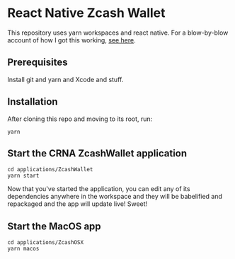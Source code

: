 # React Native Zcash Wallet

This repository uses yarn workspaces and react native. For a blow-by-blow
account of how I got this working, [see here](STORY.md).

## Prerequisites

Install git and yarn and Xcode and stuff.

## Installation

After cloning this repo and moving to its root, run:

```
yarn
```

## Start the CRNA ZcashWallet application

```
cd applications/ZcashWallet
yarn start
```

Now that you've started the application, you can edit any of its dependencies
anywhere in the workspace and they will be babelified and repackaged and the
app will update live! Sweet!

## Start the MacOS app

```
cd applications/ZcashOSX
yarn macos
```
